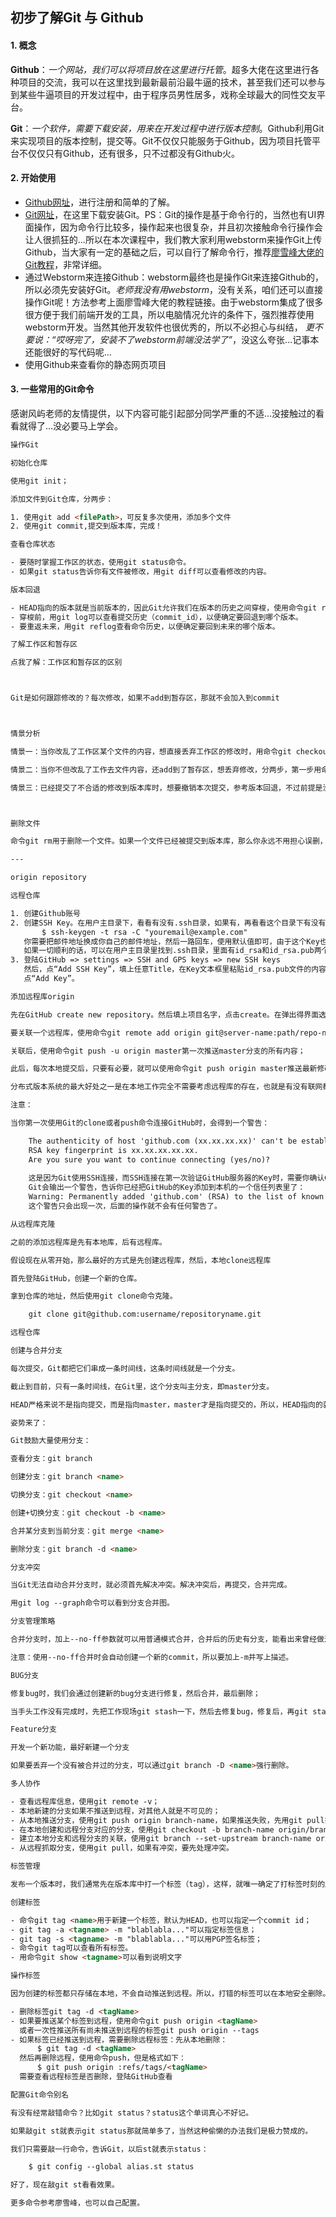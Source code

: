 ## 初步了解Git 与 Github



#### 1. 概念

**Github**：*一个网站，我们可以将项目放在这里进行托管*。超多大佬在这里进行各种项目的交流，我可以在这里找到最新最前沿最牛逼的技术，甚至我们还可以参与到某些牛逼项目的开发过程中，由于程序员男性居多，戏称全球最大的同性交友平台。

**Git**：*一个软件，需要下载安装，用来在开发过程中进行版本控制*。Github利用Git来实现项目的版本控制，提交等。Git不仅仅只能服务于Github，因为项目托管平台不仅仅只有Github，还有很多，只不过都没有Github火。

#### 2. 开始使用

- [Github网址](https://github.com/)，进行注册和简单的了解。
- [Git网址](https://git-scm.com/)，在这里下载安装Git。PS：Git的操作是基于命令行的，当然也有UI界面操作，因为命令行比较多，操作起来也很复杂，并且初次接触命令行操作会让人很抓狂的…所以在本次课程中，我们教大家利用webstorm来操作Git上传Github，当大家有一定的基础之后，可以自行了解命令行，推荐[廖雪峰大佬的Git教程](https://www.liaoxuefeng.com/wiki/0013739516305929606dd18361248578c67b8067c8c017b000)，非常详细。
- 通过Webstorm来连接Github：webstorm最终也是操作Git来连接Github的，所以必须先安装好Git。*老师我没有用webstorm*，没有关系，咱们还可以直接操作Git呢！方法参考上面廖雪峰大佬的教程链接。由于webstorm集成了很多很方便于我们前端开发的工具，所以电脑情况允许的条件下，强烈推荐使用webstorm开发。当然其他开发软件也很优秀的，所以不必担心与纠结， *更不要说：“哎呀完了，安装不了webstorm前端没法学了”*，没这么夸张…记事本还能很好的写代码呢…
- 使用Github来查看你的静态网页项目

#### 3. 一些常用的Git命令

感谢风屿老师的友情提供，以下内容可能引起部分同学严重的不适…没接触过的看看就得了…没必要马上学会。

```HTML
操作Git

初始化仓库

使用git init；

添加文件到Git仓库，分两步：

1. 使用git add <filePath>，可反复多次使用，添加多个文件
2. 使用git commit,提交到版本库，完成！

查看仓库状态

- 要随时掌握工作区的状态，使用git status命令。
- 如果git status告诉你有文件被修改，用git diff可以查看修改的内容。

版本回退

- HEAD指向的版本就是当前版本的，因此Git允许我们在版本的历史之间穿梭，使用命令git reset --hard commit_id。
- 穿梭前，用git log可以查看提交历史（commit_id），以便确定要回退到哪个版本。
- 要重返未来，用git reflog查看命令历史，以便确定要回到未来的哪个版本。

了解工作区和暂存区

点我了解：工作区和暂存区的区别



Git是如何跟踪修改的？每次修改，如果不add到暂存区，那就不会加入到commit



情景分析

情景一：当你改乱了工作区某个文件的内容，想直接丢弃工作区的修改时，用命令git checkout -- <file>

情景二：当你不但改乱了工作去文件内容，还add到了暂存区，想丢弃修改，分两步，第一步用命令git reset HEAD <file>，就回到了情景一，第二步按情景一操作。

情景三：已经提交了不合适的修改到版本库时，想要撤销本次提交，参考版本回退，不过前提是没有推送到远程库。



删除文件

命令git rm用于删除一个文件。如果一个文件已经被提交到版本库，那么你永远不用担心误删，但是要小心，你只能恢复文件到最新版本，你会丢失最近一次提交后你修改的内容。

---

origin repository

远程仓库

1. 创建Github账号
2. 创建SSH Key。在用户主目录下，看看有没有.ssh目录，如果有，再看看这个目录下有没有id_rsa和id_rsa.pub这两个文件，如果已经有了，可直接跳到下一步。如果没有，打开Shell（Windows下打开Git Bash），创建SSH Key：
       $ ssh-keygen -t rsa -C "youremail@example.com"
   你需要把邮件地址换成你自己的邮件地址，然后一路回车，使用默认值即可，由于这个Key也不是用于军事目的，所以也无需设置密码。
   如果一切顺利的话，可以在用户主目录里找到.ssh目录，里面有id_rsa和id_rsa.pub两个文件，这两个就是SSH Key的秘钥对，id_rsa是私钥，不能泄露出去，id_rsa.pub是公钥，可以放心地告诉任何人。
3. 登陆GitHub => settings => SSH and GPS keys => new SSH keys
   然后，点“Add SSH Key”，填上任意Title，在Key文本框里粘贴id_rsa.pub文件的内容,
   点“Add Key”。

添加远程库origin

先在GitHub create new repository。然后填上项目名字，点击create。在弹出得界面选择SSH就能看到下面命令里得东西，复制过来就是干。

要关联一个远程库，使用命令git remote add origin git@server-name:path/repo-name.git；

关联后，使用命令git push -u origin master第一次推送master分支的所有内容；

此后，每次本地提交后，只要有必要，就可以使用命令git push origin master推送最新修改；

分布式版本系统的最大好处之一是在本地工作完全不需要考虑远程库的存在，也就是有没有联网都可以正常工作，而SVN在没有联网的时候是拒绝干活的！当有网络的时候，再把本地提交推送一下就完成了同步，真是太方便了！

注意：

当你第一次使用Git的clone或者push命令连接GitHub时，会得到一个警告：

    The authenticity of host 'github.com (xx.xx.xx.xx)' can't be established.
    RSA key fingerprint is xx.xx.xx.xx.xx.
    Are you sure you want to continue connecting (yes/no)?
      
    这是因为Git使用SSH连接，而SSH连接在第一次验证GitHub服务器的Key时，需要你确认GitHub的Key的指纹信息是否真的来自GitHub的服务器，输入yes回车即可。
    Git会输出一个警告，告诉你已经把GitHub的Key添加到本机的一个信任列表里了：
    Warning: Permanently added 'github.com' (RSA) to the list of known hosts.
    这个警告只会出现一次，后面的操作就不会有任何警告了。

从远程库克隆

之前的添加远程库是先有本地库，后有远程库。

假设现在从零开始，那么最好的方式是先创建远程库，然后，本地clone远程库

首先登陆GitHub，创建一个新的仓库。

拿到仓库的地址，然后使用git clone命令克隆。

    git clone git@github.com:username/repositoryname.git

远程仓库

创建与合并分支

每次提交，Git都把它们串成一条时间线，这条时间线就是一个分支。

截止到目前，只有一条时间线，在Git里，这个分支叫主分支，即master分支。

HEAD严格来说不是指向提交，而是指向master，master才是指向提交的，所以，HEAD指向的就是当前分支。

姿势来了：

Git鼓励大量使用分支：

查看分支：git branch

创建分支：git branch <name>

切换分支：git checkout <name>

创建+切换分支：git checkout -b <name>

合并某分支到当前分支：git merge <name>

删除分支：git branch -d <name>

分支冲突

当Git无法自动合并分支时，就必须首先解决冲突。解决冲突后，再提交，合并完成。

用git log --graph命令可以看到分支合并图。

分支管理策略

合并分支时，加上--no-ff参数就可以用普通模式合并，合并后的历史有分支，能看出来曾经做过合并，而fast forward合并就看不出来曾经做过合并。

注意：使用--no-ff合并时会自动创建一个新的commit，所以要加上-m并写上描述。

BUG分支

修复bug时，我们会通过创建新的bug分支进行修复，然后合并，最后删除；

当手头工作没有完成时，先把工作现场git stash一下，然后去修复bug，修复后，再git stash pop，回到工作现场。

Feature分支

开发一个新功能，最好新建一个分支

如果要丢弃一个没有被合并过的分支，可以通过git branch -D <name>强行删除。

多人协作

- 查看远程库信息，使用git remote -v；
- 本地新建的分支如果不推送到远程，对其他人就是不可见的；
- 从本地推送分支，使用git push origin branch-name，如果推送失败，先用git pull抓取远程的新提交；
- 在本地创建和远程分支对应的分支，使用git checkout -b branch-name origin/branch-name，本地和远程分支的名称最好一致；
- 建立本地分支和远程分支的关联，使用git branch --set-upstream branch-name origin/branch-name；
- 从远程抓取分支，使用git pull，如果有冲突，要先处理冲突。

标签管理

发布一个版本时，我们通常先在版本库中打一个标签（tag），这样，就唯一确定了打标签时刻的版本。将来无论什么时候，取某个标签的版本，就是把那个打标签的时刻的历史版本取出来。所以，标签也是版本库的一个快照。

创建标签

- 命令git tag <name>用于新建一个标签，默认为HEAD，也可以指定一个commit id；
- git tag -a <tagname> -m "blablabla..."可以指定标签信息；
- git tag -s <tagname> -m "blablabla..."可以用PGP签名标签；
- 命令git tag可以查看所有标签。
- 用命令git show <tagname>可以看到说明文字

操作标签

因为创建的标签都只存储在本地，不会自动推送到远程。所以，打错的标签可以在本地安全删除。

- 删除标签git tag -d <tagName>
- 如果要推送某个标签到远程，使用命令git push origin <tagName>
  或者一次性推送所有尚未推送到远程的标签git push origin --tags
- 如果标签已经推送到远程，需要删除远程标签：先从本地删除：
      $ git tag -d <tagName>
  然后再删除远程，使用命令push，但是格式如下：
      $ git push origin :refs/tags/<tagName>
  需要查看远程标签是否删除，登陆GitHub查看

配置Git命令别名

有没有经常敲错命令？比如git status？status这个单词真心不好记。

如果敲git st就表示git status那就简单多了，当然这种偷懒的办法我们是极力赞成的。

我们只需要敲一行命令，告诉Git，以后st就表示status：

    $ git config --global alias.st status

好了，现在敲git st看看效果。

更多命令参考廖雪峰，也可以自己配置。
```

